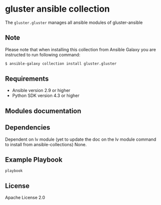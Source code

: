 gluster ansible collection
====================================

The `gluster.gluster` manages all ansible modules of gluster-ansible

Note
----
Please note that when installing this collection from Ansible Galaxy you are instructed to run following command:

```bash
$ ansible-galaxy collection install gluster.gluster
```


Requirements
------------

 * Ansible version 2.9 or higher
 * Python SDK version 4.3 or higher

Modules documentation
--------------

Dependencies
------------
Dependent on lv module (yet to update the doc on the lv module command to install from ansible-collections)
None.

Example Playbook
----------------

```
playbook
```
License
-------

Apache License 2.0
